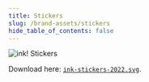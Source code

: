 ```yaml
---
title: Stickers
slug: /brand-assets/stickers
hide_table_of_contents: false
---
```


<div>
    <img src="/img/stickers/ink-stickers-2022.svg" alt="ink! Stickers" className="brand-asset-sticker" />
</div>

Download here: [`ink-stickers-2022.svg`](/img/stickers/ink-stickers-2022.svg).